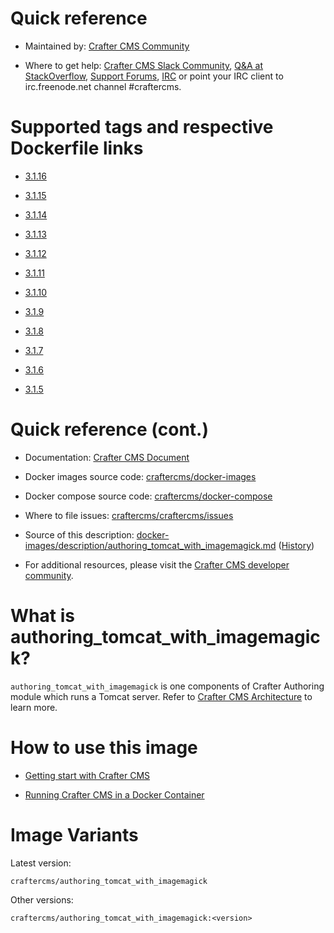 # Quick reference

* Maintained by: [Crafter CMS Community](https://github.com/craftercms)

* Where to get help: [Crafter CMS Slack Community](https://craftercms.slack.com/join/shared_invite/enQtNDg0NzI3NzA0NjMwLWZmMGQzMDViMzA5NDE1YjMzM2M1N2JlOWJlZDA1MjA2MGJlZjgzNDVlMmI5ODQxNmNjMWQ3NzA5ZWNkN2UxOWE), [Q&A at StackOverflow](https://stackoverflow.com/questions/tagged/crafter-cms), [Support Forums](https://groups.google.com/forum/#!forum/craftercms), [IRC](https://webchat.freenode.net/#craftercms) or point your IRC client to irc.freenode.net channel #craftercms.

# Supported tags and respective Dockerfile links

* [3.1.16](https://github.com/craftercms/docker-images/blob/v3.1.16/images/authoring/tomcat/Dockerfile)

* [3.1.15](https://github.com/craftercms/docker-images/blob/v3.1.15/images/authoring/tomcat/Dockerfile)

* [3.1.14](https://github.com/craftercms/docker-images/blob/v3.1.14/images/authoring/tomcat/Dockerfile)

* [3.1.13](https://github.com/craftercms/docker-images/blob/v3.1.13/images/authoring/tomcat/Dockerfile)

* [3.1.12](https://github.com/craftercms/docker-images/blob/v3.1.12/images/authoring/tomcat/Dockerfile)

* [3.1.11](https://github.com/craftercms/docker-images/blob/v3.1.11/images/authoring/tomcat/Dockerfile)

* [3.1.10](https://github.com/craftercms/docker-images/blob/v3.1.10/images/authoring/tomcat/Dockerfile)

* [3.1.9](https://github.com/craftercms/docker-images/blob/v3.1.9/images/authoring/tomcat/Dockerfile)

* [3.1.8](https://github.com/craftercms/docker-images/blob/v3.1.8/images/authoring/tomcat/Dockerfile)

* [3.1.7](https://github.com/craftercms/docker-images/blob/v3.1.7/images/authoring/tomcat/Dockerfile)

* [3.1.6](https://github.com/craftercms/docker-images/blob/v3.1.6/images/authoring/tomcat/Dockerfile)

* [3.1.5](https://github.com/craftercms/docker-images/blob/v3.1.5/images/authoring/tomcat/Dockerfile)

# Quick reference (cont.)

* Documentation: [Crafter CMS Document](https://docs.craftercms.org/en/index.html)

* Docker images source code: [craftercms/docker-images](https://github.com/craftercms/docker-images)

* Docker compose source code: [craftercms/docker-compose](https://github.com/craftercms/docker-compose)

* Where to file issues: [craftercms/craftercms/issues](https://github.com/craftercms/craftercms/issues)

* Source of this description: [docker-images/description/authoring_tomcat_with_imagemagick.md](https://github.com/craftercms/docker-images/tree/master/description/authoring_tomcat_with_imagemagick.md) ([History](https://github.com/craftercms/docker-images/commits/master/description/authoring_tomcat_with_imagemagick.md))

* For additional resources, please visit the [Crafter CMS developer community](http://craftercms.org/).

# What is authoring_tomcat_with_imagemagick?

`authoring_tomcat_with_imagemagick` is one components of Crafter Authoring module which runs a Tomcat server. Refer to [Crafter CMS Architecture](https://docs.craftercms.org/en/3.1/developers/architecture.html) to learn more.


# How to use this image

* [Getting start with Crafter CMS](https://docs.craftercms.org/en/3.1/getting-started/index.html)

* [Running Crafter CMS in a Docker Container](https://docs.craftercms.org/en/3.1/getting-started/quick-start-guide.html#running-crafter-cms-in-a-docker-container)

# Image Variants

Latest version:

```
craftercms/authoring_tomcat_with_imagemagick
```

Other versions:

```
craftercms/authoring_tomcat_with_imagemagick:<version>
```